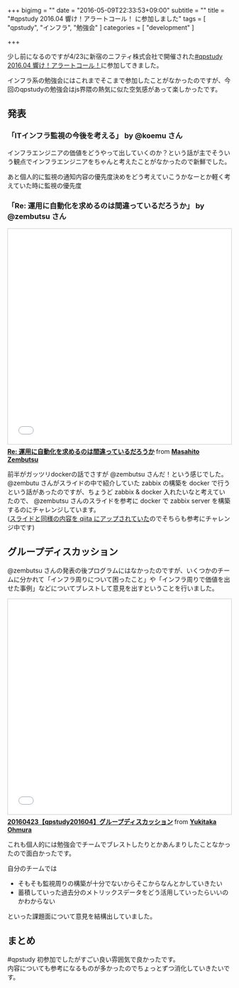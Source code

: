 +++
bigimg = ""
date = "2016-05-09T22:33:53+09:00"
subtitle = ""
title = "#qpstudy 2016.04 響け！アラートコール！ に参加しました"
tags = [ "qpstudy", "インフラ", "勉強会" ]
categories = [ "development" ]

+++

少し前になるのですが4/23に新宿のニフティ株式会社で開催された[#qpstudy 2016.04 響け！アラートコール！](http://www.zusaar.com/event/12327004)に参加してきました。

インフラ系の勉強会にはこれまでそこまで参加したことがなかったのですが、今回のqpstudyの勉強会はjs界隈の熱気に似た空気感があって楽しかったです。

<!--more-->

## 発表

### 「ITインフラ監視の今後を考える」 by @koemu さん

<script async class="speakerdeck-embed" data-id="3aaec6a7751c4245a2951a688eaa5543" data-ratio="1.77777777777778" src="//speakerdeck.com/assets/embed.js"></script>

インフラエンジニアの価値をどうやって出していくのか？という話が主でそういう観点でインフラエンジニアをちゃんと考えたことがなかったので新鮮でした。

あと個人的に監視の通知内容の優先度決めをどう考えていこうかなーとか軽く考えていた時に監視の優先度

### 「Re: 運用に自動化を求めるのは間違っているだろうか」 by @zembutsu さん

<iframe src="//www.slideshare.net/slideshow/embed_code/key/CI5WFlfnIN2Pyf" width="595" height="485" frameborder="0" marginwidth="0" marginheight="0" scrolling="no" style="border:1px solid #CCC; border-width:1px; margin-bottom:5px; max-width: 100%;" allowfullscreen> </iframe> <div style="margin-bottom:5px"> <strong> <a href="//www.slideshare.net/zembutsu/is-it-wront-to-try-to-automate" title="Re: 運用に自動化を求めるのは間違っているだろうか" target="_blank">Re: 運用に自動化を求めるのは間違っているだろうか</a> </strong> from <strong><a href="//www.slideshare.net/zembutsu" target="_blank">Masahito Zembutsu</a></strong> </div>


前半がガッツリdockerの話でさすが @zembutsu さんだ！という感じでした。  
@zembutu さんがスライドの中で紹介していた zabbix の構築を docker で行うという話があったのですが、ちょうど zabbix & docker 入れたいなと考えていたので、 @zembutsu さんのスライドを参考に docker で zabbix server を構築するのにチャレンジしています。  
([スライドと同様の内容を qiita にアップされていた](http://qiita.com/zembutsu/items/686b99be90d72688aee8)のでそちらも参考にチャレンジ中です)


## グループディスカッション

@zembutsu さんの発表の後プログラムにはなかったのですが、いくつかのチームに分かれて「インフラ周りについて困ったこと」や「インフラ周りで価値を出せた事例」などについてブレストして意見を出すということを行いました。

<iframe src="//www.slideshare.net/slideshow/embed_code/key/Kz2k9LifBWO1mY" width="595" height="485" frameborder="0" marginwidth="0" marginheight="0" scrolling="no" style="border:1px solid #CCC; border-width:1px; margin-bottom:5px; max-width: 100%;" allowfullscreen> </iframe> <div style="margin-bottom:5px"> <strong> <a href="//www.slideshare.net/yktko/20160423qpstudy201604-61297397" title="20160423【qpstudy201604】グループディスカッション" target="_blank">20160423【qpstudy201604】グループディスカッション</a> </strong> from <strong><a href="//www.slideshare.net/yktko" target="_blank">Yukitaka Ohmura</a></strong> </div>

これも個人的には勉強会でチームでブレストしたりとかあんまりしたことなかったので面白かったです。

自分のチームでは

- そもそも監視周りの構築が十分でないからそこからなんとかしていきたい
- 蓄積していった過去分のメトリックスデータをどう活用していったらいいのかわからない

といった課題面について意見を結構出していました。


## まとめ

#qpstudy 初参加でしたがすごい良い雰囲気で良かったです。  
内容についても参考になるものが多かったのでちょっとずつ消化していきたいです。
